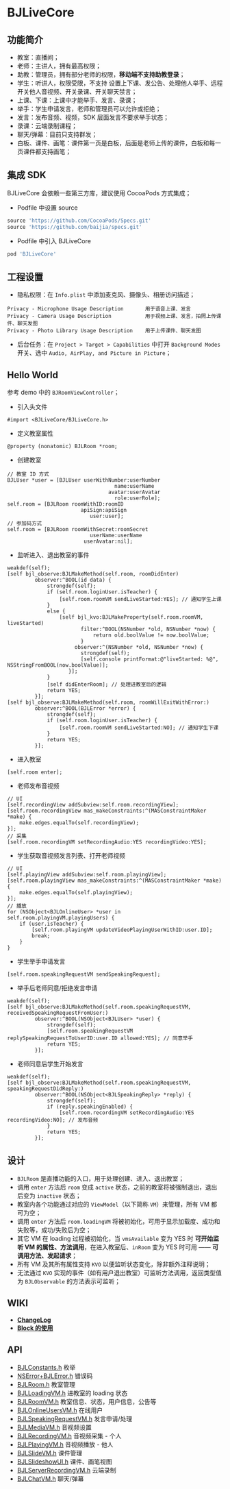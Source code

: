 BJLiveCore
==========

## 功能简介

- 教室：直播间；
- 老师：主讲人，拥有最高权限；
- 助教：管理员，拥有部分老师的权限，**移动端不支持助教登录**；
- 学生：听讲人，权限受限，不支持 设置上下课、发公告、处理他人举手、远程开关他人音视频、开关录课、开关聊天禁言；
- 上课、下课：上课中才能举手、发言、录课；
- 举手：学生申请发言，老师和管理员可以允许或拒绝；
- 发言：发布音频、视频，SDK 层面发言不要求举手状态；
- 录课：云端录制课程；
- 聊天/弹幕：目前只支持群发；
- 白板、课件、画笔：课件第一页是白板，后面是老师上传的课件，白板和每一页课件都支持画笔；

## 集成 SDK

BJLiveCore 会依赖一些第三方库，建议使用 CocoaPods 方式集成；
- Podfile 中设置 source
```ruby
source 'https://github.com/CocoaPods/Specs.git'
source 'https://github.com/baijia/specs.git'
```
- Podfile 中引入 BJLiveCore
```ruby
pod 'BJLiveCore'
```

## 工程设置

- 隐私权限：在 `Info.plist` 中添加麦克风、摄像头、相册访问描述；
```
Privacy - Microphone Usage Description       用于语音上课、发言
Privacy - Camera Usage Description           用于视频上课、发言，拍照上传课件、聊天发图
Privacy - Photo Library Usage Description    用于上传课件、聊天发图
```
- 后台任务：在 `Project > Target > Capabilities` 中打开 `Background Modes` 开关、选中 `Audio, AirPlay, and Picture in Picture`；

## Hello World

参考 demo 中的 `BJRoomViewController`；
- 引入头文件
```objc
#import <BJLiveCore/BJLiveCore.h>
```
- 定义教室属性
```objc
@property (nonatomic) BJLRoom *room;
```
- 创建教室
```objc
// 教室 ID 方式
BJLUser *user = [BJLUser userWithNumber:userNumber
                                   name:userName
                                 avatar:userAvatar
                                   role:userRole];
self.room = [BJLRoom roomWithID:roomID
                        apiSign:apiSign
                           user:user];
// 参加码方式
self.room = [BJLRoom roomWithSecret:roomSecret
                           userName:userName
                         userAvatar:nil];
```
- 监听进入、退出教室的事件
```objc
weakdef(self);
[self bjl_observe:BJLMakeMethod(self.room, roomDidEnter)
         observer:^BOOL(id data) {
             strongdef(self);
             if (self.room.loginUser.isTeacher) {
                 [self.room.roomVM sendLiveStarted:YES]; // 通知学生上课
             }
             else {
                 [self bjl_kvo:BJLMakeProperty(self.room.roomVM, liveStarted)
                        filter:^BOOL(NSNumber *old, NSNumber *now) {
                            return old.boolValue != now.boolValue;
                        }
                      observer:^(NSNumber *old, NSNumber *now) {
                        strongdef(self);
                        [self.console printFormat:@"liveStarted: %@", NSStringFromBOOL(now.boolValue)];
                    }];
             }
             [self didEnterRoom]; // 处理进教室后的逻辑
             return YES;
         }];
[self bjl_observe:BJLMakeMethod(self.room, roomWillExitWithError:)
         observer:^BOOL(BJLError *error) {
             strongdef(self);
             if (self.room.loginUser.isTeacher) {
                 [self.room.roomVM sendLiveStarted:NO]; // 通知学生下课
             }
             return YES;
         }];
```
- 进入教室
```objc
[self.room enter];
```
- 老师发布音视频
```objc
// UI
[self.recordingView addSubview:self.room.recordingView];
[self.room.recordingView mas_makeConstraints:^(MASConstraintMaker *make) {
    make.edges.equalTo(self.recordingView);
}];
// 采集
[self.room.recordingVM setRecordingAudio:YES recordingVideo:YES];
```
- 学生获取音视频发言列表、打开老师视频
```objc
// UI
[self.playingView addSubview:self.room.playingView];
[self.room.playingView mas_makeConstraints:^(MASConstraintMaker *make) {
    make.edges.equalTo(self.playingView);
}];
// 播放
for (NSObject<BJLOnlineUser> *user in self.room.playingVM.playingUsers) {
    if (user.isTeacher) {
        [self.room.playingVM updateVideoPlayingUserWithID:user.ID];
        break;
    }
}
```
- 学生举手申请发言
```objc
[self.room.speakingRequestVM sendSpeakingRequest];
```
- 举手后老师同意/拒绝发言申请
```objc
weakdef(self);
[self bjl_observe:BJLMakeMethod(self.room.speakingRequestVM, receivedSpeakingRequestFromUser:)
         observer:^BOOL(NSObject<BJLUser> *user) {
             strongdef(self);
             [self.room.speakingRequestVM replySpeakingRequestToUserID:user.ID allowed:YES]; // 同意举手
             return YES;
         }];
```
- 老师同意后学生开始发言
```objc
weakdef(self);
[self bjl_observe:BJLMakeMethod(self.room.speakingRequestVM, speakingRequestDidReply:)
         observer:^BOOL(NSObject<BJLSpeakingReply> *reply) {
             strongdef(self);
             if (reply.speakingEnabled) {
                 [self.room.recordingVM setRecordingAudio:YES recordingVideo:NO]; // 发布音频
             }
             return YES;
         }];
```

## 设计

- `BJLRoom` 是直播功能的入口，用于处理创建、进入、退出教室；
- 调用 `enter` 方法后 `room` 变成 `active` 状态，之前的教室将被强制退出，退出后变为 `inactive` 状态；
- 教室内各个功能通过对应的 `ViewModel`（以下简称 `VM`）来管理，所有 VM 都可为空；
- 调用 `enter` 方法后 `room.loadingVM` 将被初始化，可用于显示加载度、成功和失败等，成功/失败后为空；
- 其它 VM 在 loading 过程被初始化，当 `vmsAvailable` 变为 YES 时 **可开始监听 VM 的属性、方法调用**，在进入教室后、`inRoom` 变为 YES 时可用 —— **可调用方法、发起请求**；
- 所有 VM 及其所有属性支持 `KVO` 以便监听状态变化，除非额外注释说明；
- 无法通过 `KVO` 实现的事件（如有用户退出教室）可监听方法调用，返回类型值为 `BJLObservable` 的方法表示可监听；

## WIKI

- **[ChangeLog](./wiki/CHANGELOG.md)**
- **[Block 的使用](./wiki/blocks.md)**

## API

- [BJLConstants.h](./BJLiveCore/Headers/BJLConstants.h) 枚举
- [NSError+BJLError.h](./BJLiveCore/Headers/NSError+BJLError.h) 错误码
- [BJLRoom.h](./BJLiveCore/Headers/BJLRoom.h) 教室管理
- [BJLLoadingVM.h](./BJLiveCore/Headers/BJLLoadingVM.h) 进教室的 loading 状态
- [BJLRoomVM.h](./BJLiveCore/Headers/BJLRoomVM.h) 教室信息、状态，用户信息，公告等
- [BJLOnlineUsersVM.h](./BJLiveCore/Headers/BJLOnlineUsersVM.h) 在线用户
- [BJLSpeakingRequestVM.h](./BJLiveCore/Headers/BJLSpeakingRequestVM.h) 发言申请/处理
- [BJLMediaVM.h](./BJLiveCore/Headers/BJLMediaVM.h) 音视频设置
- [BJLRecordingVM.h](./BJLiveCore/Headers/BJLRecordingVM.h) 音视频采集 - 个人
- [BJLPlayingVM.h](./BJLiveCore/Headers/BJLPlayingVM.h) 音视频播放 - 他人
- [BJLSlideVM.h](./BJLiveCore/Headers/BJLSlideVM.h) 课件管理
- [BJLSlideshowUI.h](./BJLiveCore/Headers/BJLSlideshowUI.h) 课件、画笔视图
- [BJLServerRecordingVM.h](./BJLiveCore/Headers/BJLServerRecordingVM.h) 云端录制
- [BJLChatVM.h](./BJLiveCore/Headers/BJLChatVM.h) 聊天/弹幕

